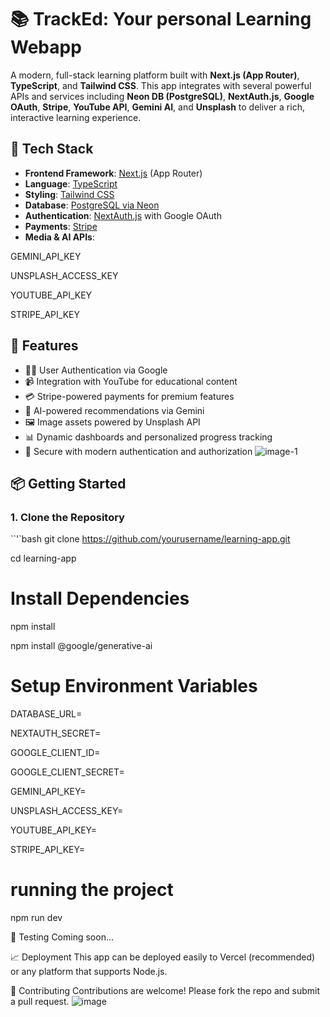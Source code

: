 # 📚 TrackEd: Your personal Learning Webapp

A modern, full-stack learning platform built with **Next.js (App Router)**, **TypeScript**, and **Tailwind CSS**. This app integrates with several powerful APIs and services including **Neon DB (PostgreSQL)**, **NextAuth.js**, **Google OAuth**, **Stripe**, **YouTube API**, **Gemini AI**, and **Unsplash** to deliver a rich, interactive learning experience.

## 🚀 Tech Stack

- **Frontend Framework**: [Next.js](https://nextjs.org/) (App Router)
- **Language**: [TypeScript](https://www.typescriptlang.org/)
- **Styling**: [Tailwind CSS](https://tailwindcss.com/)
- **Database**: [PostgreSQL via Neon](https://neon.tech/)
- **Authentication**: [NextAuth.js](https://next-auth.js.org/) with Google OAuth
- **Payments**: [Stripe](https://stripe.com/)
- **Media & AI APIs**:

GEMINI_API_KEY

UNSPLASH_ACCESS_KEY

YOUTUBE_API_KEY

STRIPE_API_KEY

## 🧠 Features

- 🧑‍🎓 User Authentication via Google
- 📹 Integration with YouTube for educational content
- 💳 Stripe-powered payments for premium features
- 🧠 AI-powered recommendations via Gemini
- 🖼️ Image assets powered by Unsplash API
- 📊 Dynamic dashboards and personalized progress tracking
- 🔐 Secure with modern authentication and authorization
![image-1](https://github.com/user-attachments/assets/7fde6022-a591-444b-bb04-1ea13dc99b7c)
## 📦 Getting Started

### 1. Clone the Repository

``'`bash
git clone https://github.com/yourusername/learning-app.git

cd learning-app

# Install Dependencies
npm install

npm install @google/generative-ai

# Setup Environment Variables
DATABASE_URL=

NEXTAUTH_SECRET=

GOOGLE_CLIENT_ID=

GOOGLE_CLIENT_SECRET=

GEMINI_API_KEY=

UNSPLASH_ACCESS_KEY=

YOUTUBE_API_KEY=

STRIPE_API_KEY=

# running the project
npm run dev

🧪 Testing
Coming soon...

📈 Deployment
This app can be deployed easily to Vercel (recommended) or any platform that supports Node.js.

🤝 Contributing
Contributions are welcome! Please fork the repo and submit a pull request.
![image](https://github.com/user-attachments/assets/8979ad20-86a0-4d72-b7dd-baa74d0c469e)
